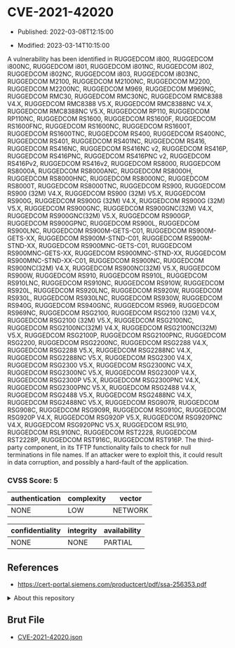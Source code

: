 # CVE-2021-42020

- Published: 2022-03-08T12:15:00

- Modified: 2023-03-14T10:15:00

A vulnerability has been identified in RUGGEDCOM i800, RUGGEDCOM i800NC, RUGGEDCOM i801, RUGGEDCOM i801NC, RUGGEDCOM i802, RUGGEDCOM i802NC, RUGGEDCOM i803, RUGGEDCOM i803NC, RUGGEDCOM M2100, RUGGEDCOM M2100NC, RUGGEDCOM M2200, RUGGEDCOM M2200NC, RUGGEDCOM M969, RUGGEDCOM M969NC, RUGGEDCOM RMC30, RUGGEDCOM RMC30NC, RUGGEDCOM RMC8388 V4.X, RUGGEDCOM RMC8388 V5.X, RUGGEDCOM RMC8388NC V4.X, RUGGEDCOM RMC8388NC V5.X, RUGGEDCOM RP110, RUGGEDCOM RP110NC, RUGGEDCOM RS1600, RUGGEDCOM RS1600F, RUGGEDCOM RS1600FNC, RUGGEDCOM RS1600NC, RUGGEDCOM RS1600T, RUGGEDCOM RS1600TNC, RUGGEDCOM RS400, RUGGEDCOM RS400NC, RUGGEDCOM RS401, RUGGEDCOM RS401NC, RUGGEDCOM RS416, RUGGEDCOM RS416NC, RUGGEDCOM RS416NC v2, RUGGEDCOM RS416P, RUGGEDCOM RS416PNC, RUGGEDCOM RS416PNC v2, RUGGEDCOM RS416Pv2, RUGGEDCOM RS416v2, RUGGEDCOM RS8000, RUGGEDCOM RS8000A, RUGGEDCOM RS8000ANC, RUGGEDCOM RS8000H, RUGGEDCOM RS8000HNC, RUGGEDCOM RS8000NC, RUGGEDCOM RS8000T, RUGGEDCOM RS8000TNC, RUGGEDCOM RS900, RUGGEDCOM RS900 (32M) V4.X, RUGGEDCOM RS900 (32M) V5.X, RUGGEDCOM RS900G, RUGGEDCOM RS900G (32M) V4.X, RUGGEDCOM RS900G (32M) V5.X, RUGGEDCOM RS900GNC, RUGGEDCOM RS900GNC(32M) V4.X, RUGGEDCOM RS900GNC(32M) V5.X, RUGGEDCOM RS900GP, RUGGEDCOM RS900GPNC, RUGGEDCOM RS900L, RUGGEDCOM RS900LNC, RUGGEDCOM RS900M-GETS-C01, RUGGEDCOM RS900M-GETS-XX, RUGGEDCOM RS900M-STND-C01, RUGGEDCOM RS900M-STND-XX, RUGGEDCOM RS900MNC-GETS-C01, RUGGEDCOM RS900MNC-GETS-XX, RUGGEDCOM RS900MNC-STND-XX, RUGGEDCOM RS900MNC-STND-XX-C01, RUGGEDCOM RS900NC, RUGGEDCOM RS900NC(32M) V4.X, RUGGEDCOM RS900NC(32M) V5.X, RUGGEDCOM RS900W, RUGGEDCOM RS910, RUGGEDCOM RS910L, RUGGEDCOM RS910LNC, RUGGEDCOM RS910NC, RUGGEDCOM RS910W, RUGGEDCOM RS920L, RUGGEDCOM RS920LNC, RUGGEDCOM RS920W, RUGGEDCOM RS930L, RUGGEDCOM RS930LNC, RUGGEDCOM RS930W, RUGGEDCOM RS940G, RUGGEDCOM RS940GNC, RUGGEDCOM RS969, RUGGEDCOM RS969NC, RUGGEDCOM RSG2100, RUGGEDCOM RSG2100 (32M) V4.X, RUGGEDCOM RSG2100 (32M) V5.X, RUGGEDCOM RSG2100NC, RUGGEDCOM RSG2100NC(32M) V4.X, RUGGEDCOM RSG2100NC(32M) V5.X, RUGGEDCOM RSG2100P, RUGGEDCOM RSG2100PNC, RUGGEDCOM RSG2200, RUGGEDCOM RSG2200NC, RUGGEDCOM RSG2288 V4.X, RUGGEDCOM RSG2288 V5.X, RUGGEDCOM RSG2288NC V4.X, RUGGEDCOM RSG2288NC V5.X, RUGGEDCOM RSG2300 V4.X, RUGGEDCOM RSG2300 V5.X, RUGGEDCOM RSG2300NC V4.X, RUGGEDCOM RSG2300NC V5.X, RUGGEDCOM RSG2300P V4.X, RUGGEDCOM RSG2300P V5.X, RUGGEDCOM RSG2300PNC V4.X, RUGGEDCOM RSG2300PNC V5.X, RUGGEDCOM RSG2488 V4.X, RUGGEDCOM RSG2488 V5.X, RUGGEDCOM RSG2488NC V4.X, RUGGEDCOM RSG2488NC V5.X, RUGGEDCOM RSG907R, RUGGEDCOM RSG908C, RUGGEDCOM RSG909R, RUGGEDCOM RSG910C, RUGGEDCOM RSG920P V4.X, RUGGEDCOM RSG920P V5.X, RUGGEDCOM RSG920PNC V4.X, RUGGEDCOM RSG920PNC V5.X, RUGGEDCOM RSL910, RUGGEDCOM RSL910NC, RUGGEDCOM RST2228, RUGGEDCOM RST2228P, RUGGEDCOM RST916C, RUGGEDCOM RST916P. The third-party component, in its TFTP functionality fails to check for null terminations in file names. If an attacker were to exploit this, it could result in data corruption, and possibly a hard-fault of the application.

### CVSS Score: **5**

| authentication | complexity | vector |
| --- | --- | --- |
| NONE | LOW | NETWORK |

| confidentiality | integrity | availability |
| --- | --- | --- |
| NONE | NONE | PARTIAL |

## References

* https://cert-portal.siemens.com/productcert/pdf/ssa-256353.pdf

<details>
<summary>About this repository</summary> 

  This repository is part of the project [Live Hack CVE](https://github.com/Live-Hack-CVE). Main website can be found [www.live-hack.org](https://www.live-hack.org) 
  
  Made by [Sn0wAlice](https://github.com/Sn0wAlice) for the people that care about security and need to have a feed of the latest CVEs. Hope you enjoy it, don't forget to star the repo and follow me on [Twitter](https://twitter.com/Sn0wAlice) and [Github](https://github.com/Sn0wAlice). And that is my [personnal website](https://www.alice-snow.me/)

  - [Home Page](https://github.com/Live-Hack-CVE)
  - [Framework](https://github.com/Live-Hack-CVE/cve-framework)
  - [CVE database](https://github.com/Live-Hack-CVE/full_database)
  - [Changelog](https://github.com/Live-Hack-CVE/Changelog)
</details>

## Brut File

* [CVE-2021-42020.json](https://raw.githubusercontent.com/Live-Hack-CVE/full_database/main/cves/2021/CVE-2021-42020.json)


